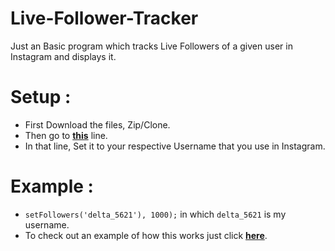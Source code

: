 # Live-Follower-Tracker

Just an Basic program which tracks Live Followers of a given user in Instagram and displays it.

# Setup :
* First Download the files, Zip/Clone.
* Then go to **[this](https://github.com/DeltaCoderr/live-follower-tracker/blob/c0a2322c44d84f4049ac4008e8aace40dacd2c78/script.js#L15)** line.
* In that line, Set it to your respective Username that you use in Instagram. 

# Example :
* ``setFollowers('delta_5621'), 1000);`` in which ``delta_5621`` is my username.
* To check out an example of how this works just click **[here](https://live-follower-tracker.glitch.me/)**.
